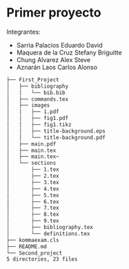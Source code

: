 
# Primer proyecto

Integrantes:
* Sarria Palacios Eduardo David
* Maquera de la Cruz Stefany Briguitte
* Chung Alvarez Alex Steve
* Aznarán Laos Carlos Alonso

```bash
├── First_Project
│   ├── bibliography
│   │   └── bib.bib
│   ├── commands.tex
│   ├── images
│   │   ├── 1.pdf
│   │   ├── fig1.pdf
│   │   ├── fig1.tikz
│   │   ├── title-background.eps
│   │   └── title-background.pdf
│   ├── main.pdf
│   ├── main.tex
│   ├── main.tex~
│   └── sections
│       ├── 1.tex
│       ├── 2.tex
│       ├── 3.tex
│       ├── 4.tex
│       ├── 5.tex
│       ├── 6.tex
│       ├── 7.tex
│       ├── 8.tex
│       ├── 9.tex
│       ├── bibliography.tex
│       └── definitions.tex
├── kommaexam.cls
├── README.md
└── Second_project
5 directories, 23 files
```